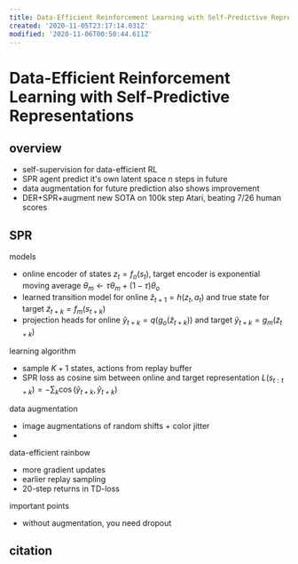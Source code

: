 ```yaml
---
title: Data-Efficient Reinforcement Learning with Self-Predictive Representations
created: '2020-11-05T23:17:14.031Z'
modified: '2020-11-06T00:50:44.611Z'
---
```


# Data-Efficient Reinforcement Learning with Self-Predictive Representations

## overview

- self-supervision for data-efficient RL
- SPR agent predict it's own latent space $n$ steps in future
- data augmentation for future prediction also shows improvement
- DER+SPR+augment new SOTA on 100k step Atari, beating 7/26 human scores

## SPR

models
- online encoder of states $z_t = f_o(s_t)$, target encoder is exponential moving average $\theta_m \gets \tau \theta_m + (1-\tau)\theta_o$
- learned transition model for online $\hat z_{t+1} = h(z_t, a_t)$ and true state for target $\tilde z_{t+k} = f_m(s_{t+k})$
- projection heads for online $\hat y_{t+k} = q(g_o(\hat z_{t+k}))$ and target $\tilde y_{t+k} = g_m(\tilde z_{t+k})$

learning algorithm
- sample $K+1$ states, actions from replay buffer 
- SPR loss as cosine sim between online and target representation $L(s_{t:t+k}) = -\sum_k \cos(\tilde y_{t+k}, \hat y_{t+k})$

data augmentation
- image augmentations of random shifts + color jitter
- 


data-efficient rainbow
- more gradient updates
- earlier replay sampling
- 20-step returns in TD-loss


important points
- without augmentation, you need dropout


## citation

```
```
